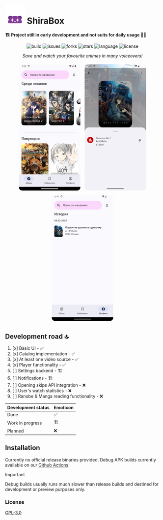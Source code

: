 # ![Logo](./images/logo.png) ShiraBox

**🏗️ Project still in early development and not suits for daily usage 🧑‍💻**

<p align="center">
  <img alt="build" src="https://img.shields.io/github/actions/workflow/status/urFate/shirabox-app/build-unsigned.yml?branch=master&style=flat&logo=gradle&style=flat-square">
  <img alt="issues" src="https://img.shields.io/github/issues/urFate/shirabox-app">
  <img alt="forks" src="https://img.shields.io/github/forks/urFate/shirabox-app?style=flat&logo=github">
  <img alt="stars" src="https://img.shields.io/github/stars/urFate/shirabox-app?style=flat&logo=github">
  <img alt="language" src="https://img.shields.io/github/languages/top/urFate/shirabox-app?style=flat&logo=kotlin">
  <img alt="license" src="https://img.shields.io/github/license/urFate/shirabox-app?style=flat">
</p>

<p align="center">
    <em>Save and watch your favourite animes in many voiceovers!</em>
</p>

<div align="center">
    <img alt="screenshot-1" src="./images/explore.png" width="200" style="border-radius: 15px;
        padding: 5px">
    <img alt="screenshot-2" src="./images/source_choose.png" width="200" style="border-radius: 15px;
        padding: 5px">
    <img alt="screenshot-3" src="./images/history.png" width="200" style="border-radius: 15px;
        padding: 5px">
</div>

## Development road 🔝

1. [x] Basic UI - ✅
2. [x] Catalog implementation - ✅
3. [x] At least one video source - ✅
4. [x] Player functionality - ✅
5. [ ] Settings backend - 🏗️
6. [ ] Notifications - 🏗️
7. [ ] Opening skips  API integration - ❌
8. [ ] User's watch statistics - ❌
9. [ ] Ranobe & Manga reading functionality - ❌

| Development status | Emoticon  |
|--------------------|-----------|
| Done               |✅        |
| Work in progress   |🏗️        |
| Planned            |❌        |

## Installation

Currently no official release binaries provided.
Debug APK builds currently available on our [Github Actions](https://github.com/urFate/shirabox-app/actions).

> [!IMPORTANT]
> Debug builds usually runs much slower than release builds and destined for development or preview purposes only.

### License

[GPL-3.0](https://github.com/urFate/shirabox-app?tab=GPL-3.0-1-ov-file)
